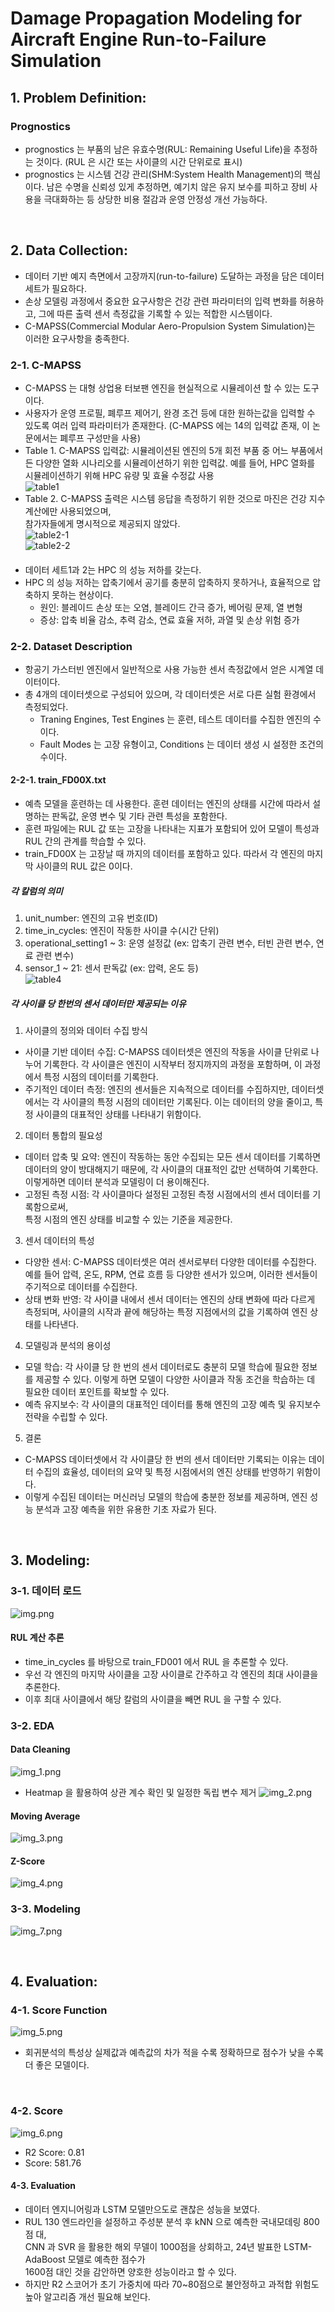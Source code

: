 # Damage Propagation Modeling for Aircraft Engine Run-to-Failure Simulation

## 1. Problem Definition:
### Prognostics
- prognostics 는 부품의 남은 유효수명(RUL: Remaining Useful Life)을 추정하는 것이다.
  (RUL 은 시간 또는 사이클의 시간 단위로로 표시)
- prognostics 는 시스템 건강 관리(SHM:System Health Management)의 핵심이다.
  남은 수명을 신뢰성 있게 추정하면, 예기치 않은 유지 보수를 피하고 장비 사용을 극대화하는 등
  상당한 비용 절감과 운영 안정성 개선 가능하다.

<br>

## 2. Data Collection:
- 데이터 기반 예지 측면에서 고장까지(run-to-failure) 도달하는 과정을 담은 데이터 세트가 필요하다.
- 손상 모델링 과정에서 중요한 요구사항은 건강 관련 파라미터의 입력 변화를 허용하고,
  그에 따른 출력 센서 측정값을 기록할 수 있는 적합한 시스템이다. 
- C-MAPSS(Commercial Modular Aero-Propulsion System Simulation)는 이러한 요구사항을 충족한다.

### 2-1. C-MAPSS
- C-MAPSS 는 대형 상업용 터보팬 엔진을 현실적으로 시뮬레이션 할 수 있는 도구이다.
- 사용자가 운영 프로필, 폐루프 제어기, 완경 조건 등에 대한 원하는값을 입력할 수 있도록 여러 입력 파라미터가 존재한다. 
  (C-MAPSS 에는 14의 입력값 존재, 이 논문에서는 폐루프 구성만을 사용)
- Table 1. C-MAPSS 입력값: 시뮬레이션된 엔진의 5개 회전 부품 중 어느 부품에서든 다양한 열화 시나리오를
  시뮬레이션하기 위한 입력값. 예를 들어, HPC 열화를 시뮬레이션하기 위해 HPC 유량 및 효율 수정값 사용  
  ![table1](./img/table1.jpg)  
- Table 2. C-MAPSS 출력은 시스템 응답을 측정하기 위한 것으로 마진은 건강 지수 계산에만 사용되었으며,  
  참가자들에게 명시적으로 제공되지 않았다.  
  ![table2-1](./img/table2-1.jpg)  
  ![table2-2](./img/table2-2.jpg)  

#### 
- 데이터 세트1과 2는 HPC 의 성능 저하를 갖는다.
- HPC 의 성능 저하는 압축기에서 공기를 충분히 압축하지 못하거나, 효율적으로 압축하지 못하는 현상이다.  
    - 원인: 블레이드 손상 또는 오염, 블레이드 간극 증가, 베어링 문제, 열 변형
    - 증상: 압축 비율 감소, 추력 감소, 연료 효율 저하, 과열 및 손상 위험 증가 

### 2-2. Dataset Description
- 항공기 가스터빈 엔진에서 일반적으로 사용 가능한 센서 측정값에서 얻은 시계열 데이터이다.
- 총 4개의 데이터셋으로 구성되어 있으며, 각 데이터셋은 서로 다른 실험 환경에서 측정되었다.  
    - Traning Engines, Test Engines 는 훈련, 테스트 데이터를 수집한 엔진의 수이다.
    - Fault Modes 는 고장 유형이고, Conditions 는 데이터 생성 시 설정한 조건의 수이다.

#### 2-2-1. train_FD00X.txt
- 예측 모델을 훈련하는 데 사용한다. 훈련 데이터는 엔진의 상태를 시간에 따라서 설명하는 판독값, 운영 변수 및
  기타 관련 특성을 포함한다.
- 훈련 파일에는 RUL 값 또는 고장을 나타내는 지표가 포함되어 있어 모델이 특성과 RUL 간의 관계를 학습할 수 있다.
- train_FD00X 는 고장날 때 까지의 데이터를 포함하고 있다. 따라서 각 엔진의 마지막 사이클의 RUL 값은 0이다.
##### 각 칼럼의 의미
1. unit_number: 엔진의 고유 번호(ID)
2. time_in_cycles: 엔진이 작동한 사이클 수(시간 단위)
3. operational_setting1 ~ 3: 운영 설정값
   (ex: 압축기 관련 변수, 터빈 관련 변수, 연료 관련 변수)
4. sensor_1 ~ 21: 센서 판독값
   (ex: 압력, 온도 등)    
     ![table4](./img/table4.jpg)
##### 각 사이클 당 한번의 센서 데이터만 제공되는 이유
1. 사이클의 정의와 데이터 수집 방식
- 사이클 기반 데이터 수집: C-MAPSS 데이터셋은 엔진의 작동을 사이클 단위로 나누어 기록한다.
  각 사이클은 엔진이 시작부터 정지까지의 과정을 포함하며, 이 과정에서 특정 시점의 데이터를 기록한다.
- 주기적인 데이터 측정: 엔진의 센서들은 지속적으로 데이터를 수집하지만,
  데이터셋에서는 각 사이클의 특정 시점의 데이터만 기록된다.
  이는 데이터의 양을 줄이고, 특정 사이클의 대표적인 상태를 나타내기 위함이다.

2. 데이터 통합의 필요성
- 데이터 압축 및 요약: 엔진이 작동하는 동안 수집되는 모든 센서 데이터를 기록하면 데이터의 양이 방대해지기 때문에,
  각 사이클의 대표적인 값만 선택하여 기록한다.
  이렇게하면 데이터 분석과 모델링이 더 용이해진다.
- 고정된 측정 시점: 각 사이클마다 설정된 고정된 측정 시점에서의 센서 데이터를 기록함으로써,  
  특정 시점의 엔진 상태를 비교할 수 있는 기준을 제공한다.
  
3. 센서 데이터의 특성
- 다양한 센서: C-MAPSS 데이터셋은 여러 센서로부터 다양한 데이터를 수집한다.
  예를 들어 압력, 온도, RPM, 연료 흐름 등 다양한 센서가 있으며, 이러한 센서들이 주기적으로 데이터를 수집한다.
- 상태 변화 반영: 각 사이클 내에서 센서 데이터는 엔진의 상태 변화에 따라 다르게 측정되며,
  사이클의 시작과 끝에 해당하는 특정 지점에서의 값을 기록하여 엔진 상태를 나타낸다.
  
4. 모델링과 분석의 용이성
- 모델 학습: 각 사이클 당 한 번의 센서 데이터로도 충분히 모델 학습에 필요한 정보를 제공할 수 있다.
  이렇게 하면 모델이 다양한 사이클과 작동 조건을 학습하는 데 필요한 데이터 포인트를 확보할 수 있다.
- 예측 유지보수: 각 사이클의 대표적인 데이터를 통해 엔진의 고장 예측 및 유지보수 전략을 수립할 수 있다.

5. 결론
- C-MAPSS 데이터셋에서 각 사이클당 한 번의 센서 데이터만 기록되는 이유는 데이터 수집의 효율성,
  데이터의 요약 및 특정 시점에서의 엔진 상태를 반영하기 위함이다.
- 이렇게 수집된 데이터는 머신러닝 모델의 학습에 충분한 정보를 제공하며,
  엔진 성능 분석과 고장 예측을 위한 유용한 기초 자료가 된다.

<br>

## 3. Modeling:
### 3-1. 데이터 로드 
![img.png](img/readme_img.png)
#### RUL 계산 추론 
- time_in_cycles 를 바탕으로 train_FD001 에서 RUL 을 추론할 수 있다.
- 우선 각 엔진의 마지막 사이클을 고장 사이클로 간주하고 각 엔진의 최대 사이클을 추론한다.
- 이후 최대 사이클에서 해당 칼럼의 사이클을 빼면 RUL 을 구할 수 있다.
### 3-2. EDA
#### Data Cleaning
![img_1.png](img/readme_img1.png)
- Heatmap 을 활용하여 상관 계수 확인 및 일정한 독립 변수 제거
![img_2.png](img/readme_img2.png)

#### Moving Average
![img_3.png](img/readme_img3.png)

#### Z-Score
![img_4.png](img/readme_img4.png)

### 3-3. Modeling
![img_7.png](img/readme_img7.png)

<br>

## 4. Evaluation: 
### 4-1. Score Function
![img_5.png](img/readme_img5.png)
- 회귀분석의 특성상 실제값과 예측값의 차가 적을 수록 정확하므로 점수가 낮을 수록 더 좋은 모델이다.

<br>

### 4-2. Score
![img_6.png](img/readme_img6.png)
- R2 Score: 0.81
- Score: 581.76

#### 4-3. Evaluation
- 데이터 엔지니어링과 LSTM 모델만으도로 괜찮은 성능을 보였다.
- RUL 130 엔드라인을 설정하고 주성분 분석 후 kNN 으로 예측한 국내모데링 800점 대,  
  CNN 과 SVR 을 활용한 해외 무델이 1000점을 상회하고, 24년 발표한 LSTM-AdaBoost 모델로 예측한 점수가   
  1600점 대인 것을 감안하면 양호한 성능이라고 할 수 있다.
- 하지만 R2 스코어가 초기 가중치에 따라 70~80점으로 불안정하고 과적합 위험도 높아 알고리즘 개선 필요해 보인다.
